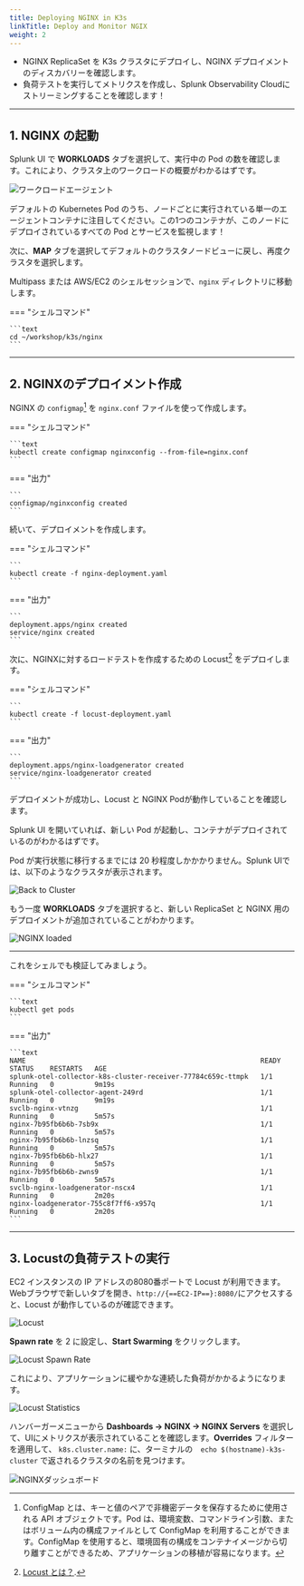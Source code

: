 ```yaml
---
title: Deploying NGINX in K3s
linkTitle: Deploy and Monitor NGIX
weight: 2
---
```


* NGINX ReplicaSet を K3s クラスタにデプロイし、NGINX デプロイメントのディスカバリーを確認します。
* 負荷テストを実行してメトリクスを作成し、Splunk Observability Cloudにストリーミングすることを確認します！

---

## 1. NGINX の起動

Splunk UI で **WORKLOADS** タブを選択して、実行中の Pod の数を確認します。これにより、クラスタ上のワークロードの概要がわかるはずです。

![ワークロードエージェント](../../../images/k8s-workloads.png)

デフォルトの Kubernetes Pod のうち、ノードごとに実行されている単一のエージェントコンテナに注目してください。この1つのコンテナが、このノードにデプロイされているすべての Pod とサービスを監視します！

次に、**MAP** タブを選択してデフォルトのクラスタノードビューに戻し、再度クラスタを選択します。

Multipass または AWS/EC2 のシェルセッションで、`nginx` ディレクトリに移動します。

=== "シェルコマンド"

    ```text
    cd ~/workshop/k3s/nginx
    ```
  
---

## 2. NGINXのデプロイメント作成

NGINX の `configmap`[^1] を `nginx.conf` ファイルを使って作成します。

=== "シェルコマンド"

    ```text
    kubectl create configmap nginxconfig --from-file=nginx.conf
    ```

=== "出力"

    ```
    configmap/nginxconfig created
    ```

続いて、デプロイメントを作成します。

=== "シェルコマンド"

    ```
    kubectl create -f nginx-deployment.yaml
    ```

=== "出力"

    ```
    deployment.apps/nginx created
    service/nginx created
    ```

次に、NGINXに対するロードテストを作成するための Locust[^2] をデプロイします。

=== "シェルコマンド"

    ```
    kubectl create -f locust-deployment.yaml
    ```

=== "出力"

    ```
    deployment.apps/nginx-loadgenerator created
    service/nginx-loadgenerator created
    ```

デプロイメントが成功し、Locust と NGINX Podが動作していることを確認します。

Splunk UI を開いていれば、新しい Pod が起動し、コンテナがデプロイされているのがわかるはずです。

Pod が実行状態に移行するまでには 20 秒程度しかかかりません。Splunk UIでは、以下のようなクラスタが表示されます。

![Back to Cluster](../../../images/cluster.png)

もう一度 **WORKLOADS** タブを選択すると、新しい ReplicaSet と NGINX 用のデプロイメントが追加されていることがわかります。

![NGINX loaded](../../../images/k8s-workloads-nginx.png)

---

これをシェルでも検証してみましょう。

=== "シェルコマンド"

    ```text
    kubectl get pods
    ```

=== "出力"

    ```text
    NAME                                                          READY   STATUS    RESTARTS   AGE
    splunk-otel-collector-k8s-cluster-receiver-77784c659c-ttmpk   1/1     Running   0          9m19s
    splunk-otel-collector-agent-249rd                             1/1     Running   0          9m19s
    svclb-nginx-vtnzg                                             1/1     Running   0          5m57s
    nginx-7b95fb6b6b-7sb9x                                        1/1     Running   0          5m57s
    nginx-7b95fb6b6b-lnzsq                                        1/1     Running   0          5m57s
    nginx-7b95fb6b6b-hlx27                                        1/1     Running   0          5m57s
    nginx-7b95fb6b6b-zwns9                                        1/1     Running   0          5m57s
    svclb-nginx-loadgenerator-nscx4                               1/1     Running   0          2m20s
    nginx-loadgenerator-755c8f7ff6-x957q                          1/1     Running   0          2m20s
    ```

---

## 3. Locustの負荷テストの実行

EC2 インスタンスの IP アドレスの8080番ポートで Locust が利用できます。Webブラウザで新しいタブを開き、`http://{==EC2-IP==}:8080/`にアクセスすると、Locust が動作しているのが確認できます。

![Locust](../../../images/nginx-locust.png)

**Spawn rate** を 2 に設定し、**Start Swarming** をクリックします。

![Locust Spawn Rate](../../../images/nginx-locust-spawn-rate.png)

これにより、アプリケーションに緩やかな連続した負荷がかかるようになります。

![Locust Statistics](../../../images/nginx-locust-statistics.png)

ハンバーガーメニューから **Dashboards → NGINX → NGINX Servers** を選択して、UIにメトリクスが表示されていることを確認します。**Overrides** フィルターを適用して、 `k8s.cluster.name:` に、ターミナルの　`echo $(hostname)-k3s-cluster` で返されるクラスタの名前を見つけます。

![NGINXダッシュボード](../../../images/nginx-dashboard.png)

[^1]: ConfigMap とは、キーと値のペアで非機密データを保存するために使用される API オブジェクトです。Pod は、環境変数、コマンドライン引数、またはボリューム内の構成ファイルとして ConfigMap を利用することができます。ConfigMap を使用すると、環境固有の構成をコンテナイメージから切り離すことができるため、アプリケーションの移植が容易になります。

[^2]: [Locust とは？](https://locust.io/).
